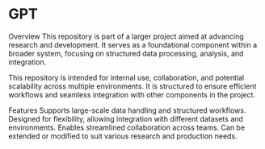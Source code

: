 # GPT

Overview
This repository is part of a larger project aimed at advancing research and development. It serves as a foundational component within a broader system, focusing on structured data processing, analysis, and integration.

This repository is intended for internal use, collaboration, and potential scalability across multiple environments. It is structured to ensure efficient workflows and seamless integration with other components in the project.

Features
Supports large-scale data handling and structured workflows.
Designed for flexibility, allowing integration with different datasets and environments.
Enables streamlined collaboration across teams.
Can be extended or modified to suit various research and production needs.
